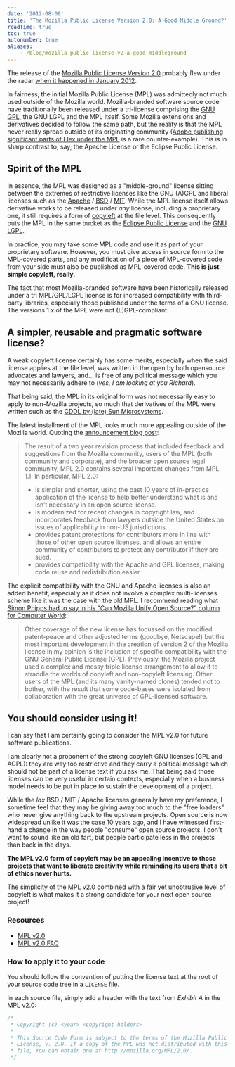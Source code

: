 ```yaml
---
date: '2012-08-09'
title: 'The Mozilla Public License Version 2.0: A Good Middle Ground?'
readTime: true
toc: true
autonumber: true
aliases:
    - /blog/mozilla-public-license-v2-a-good-middleground
---
```


The release of the [Mozilla Public License Version 2.0](http://www.mozilla.org/MPL/2.0/) probably flew under the radar [when it happened in January 2012](https://mpl.mozilla.org/2012/01/03/announcing-mpl-2-0/).

In fairness, the initial Mozilla Public License (MPL) was admittedly not much used outside of the Mozilla world. Mozilla-branded software source code have traditionally been released under a tri-license comprising the [GNU GPL](http://www.gnu.org/copyleft/gpl.html), the GNU LGPL and the MPL itself. Some Mozilla extensions and derivatives decided to follow the same path, but the reality is that the MPL never really spread outside of its originating community ([Adobe publishing significant parts of Flex under the MPL](http://www.adobe.com/products/eula/flex/flex3sdk.html) is a rare counter-example). This is in sharp contrast to, say, the Apache License or the Eclipse Public License.

## Spirit of the MPL

In essence, the MPL was designed as a "middle-ground" license sitting between the extremes of restrictive licenses like the GNU (A)GPL and liberal licenses such as the [Apache](http://www.apache.org/licenses/LICENSE-2.0) / [BSD](http://opensource.org/licenses/bsd-license.php/) / [MIT](http://opensource.org/licenses/mit-license.php/). While the MPL license itself allows derivative works to be released under *any* license, including a proprietary one, it still requires a form of [copyleft](http://www.gnu.org/copyleft/) at the file level. This consequently puts the MPL in the same bucket as the [Eclipse Public License](http://www.eclipse.org/legal/epl-v10.html) and the [GNU LGPL](http://www.gnu.org/licenses/lgpl.html).

In practice, you may take some MPL code and use it as part of your proprietary software. However, you must give access in source form to the MPL-covered parts, and any modification of a piece of MPL-covered code from your side must also be published as MPL-covered code. **This is just simple copyleft, really.**

The fact that most Mozilla-branded software have been historically released under a tri MPL/GPL/LGPL license is for increased compatibility with third-party libraries, especially those published under the terms of a GNU license. The versions 1.x of the MPL were not (L)GPL-compliant.

## A simpler, reusable and pragmatic software license?

A weak copyleft license certainly has some merits, especially when the said license applies at the file level, was written in the open by both opensource advocates and lawyers, and... is free of any political message which you may not necessarily adhere to (*yes, I am looking at you Richard*).

That being said, the MPL in its original form was not necessarily easy to apply to non-Mozilla projects, so much that derivatives of the MPL were written such as the [CDDL by (late) Sun Microsystems](http://opensource.org/licenses/cddl-1.0).

The latest installment of the MPL looks much more appealing outside of the Mozilla world. Quoting the [announcement blog post](https://mpl.mozilla.org/2012/01/03/announcing-mpl-2-0/):

> The result of a two year revision process that included feedback and suggestions from the Mozilla community, users of the MPL (both community and corporate), and the broader open source legal community, MPL 2.0 contains several important changes from MPL 1.1. In particular, MPL 2.0:
>
> * is simpler and shorter, using the past 10 years of in-practice application of the license to help better understand what is and isn’t necessary in an open source license.
> * is modernized for recent changes in copyright law, and incorporates feedback from lawyers outside the United States on issues of applicability in non-US jurisdictions.
> * provides patent protections for contributors more in line with those of other open source licenses, and allows an entire community of contributors to protect any contributor if they are sued.
> * provides compatibility with the Apache and GPL licenses, making code reuse and redistribution easier.

The explicit compatibility with the GNU and Apache licenses is also an added benefit, especially as it does not involve a complex multi-licenses scheme like it was the case with the old MPL. I recommend reading what [Simon Phipps had to say in his "Can Mozilla Unify Open Source?" column for Computer World](http://blogs.computerworlduk.com/simon-says/2012/01/can-mozilla-unify-open-source/index.htm):

> Other coverage of the new license has focussed on the modified patent-peace and other adjusted terms (goodbye, Netscape!) but the most important development in the creation of version 2 of the Mozilla license in my opinion is the inclusion of specific compatibility with the GNU General Public License (GPL). Previously, the Mozilla project used a complex and messy triple license arrangement to allow it to straddle the worlds of copyleft and non-copyleft licensing. Other users of the MPL (and its many vanity-named clones) tended not to bother, with the result that some code-bases were isolated from collaboration with the great universe of GPL-licensed software.

## You should consider using it!

I can say that I am certainly going to consider the MPL v2.0 for future software publications.

I am clearly not a proponent of the strong copyleft GNU licenses (GPL and AGPL): they are way too restrictive and they carry a political message which should not be part of a license text if you ask me. That being said those licenses can be very useful in certain contexts, especially when a business model needs to be put in place to sustain the development of a project.

While the *lax* BSD / MIT / Apache licenses generally have my preference, I sometime feel that they may be giving away too much to the "free loaders" who never give anything back to the upstream projects. Open source is now widespread unlike it was the case 10 years ago, and I have witnessed first-hand a change in the way people "consume" open source projects. I don't want to sound like an old fart, but people participate less in the projects than back in the days.

**The MPL v2.0 form of copyleft may be an appealing incentive to those projects that want to liberate creativity while reminding its users that a bit of ethics never hurts.**

The simplicity of the MPL v2.0 combined with a fair yet unobtrusive level of copyleft is what makes it a strong candidate for your next open source project!

### Resources

* [MPL v2.0](http://www.mozilla.org/MPL/2.0/)
* [MPL v2.0 FAQ](http://www.mozilla.org/MPL/2.0/FAQ.html)

### How to apply it to your code

You should follow the convention of putting the license text at the root of your source code tree in a `LICENSE` file.

In each source file, simply add a header with the text from *Exhibit A* in the MPL v2.0:

```java
/*
 * Copyright (c) <year> <copyright holders>
 *
 * This Source Code Form is subject to the terms of the Mozilla Public
 * License, v. 2.0. If a copy of the MPL was not distributed with this
 * file, You can obtain one at http://mozilla.org/MPL/2.0/.
 */
```

